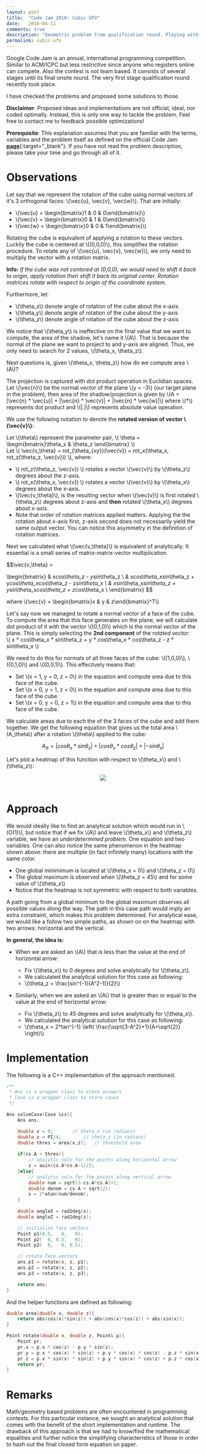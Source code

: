 ```yaml
---
layout: post
title:  "Code Jam 2018: Cubic UFO"
date:   2018-04-11
comments: true
description: "Geometric problem from qualification round. Playing with rotation matrices."
permalink: cubic-ufo
---
```


<p class="info">Google Code Jam is an annual, international programming competition. Similar to ACM/ICPC but less restrictive since anyone who registers online can compete. Also the contest is not team based. It consists of several stages until its final onsite round. The very first stage qualification round recently took place.</p>

I have checked the problems and proposed some solutions to those. 

**Disclaimer**: Proposed ideas and implementations are not official, ideal, nor coded optimally. Instead, this is only one way to tackle the problem. Feel free to contact me to feedback possible optimizations!

**Prerequisite**: This explanation assumes that you are familiar with the terms, variables and the problem itself as defined on the official Code Jam [**page**](https://codejam.withgoogle.com/2018/){:target="_blank"}. If you have not read the problem description, please take your time and go through all of it.

# Observations

Let say that we represent the rotation of the cube using normal vectors of it's 3 orthogonal faces: \\(\vec{u}, \vec{v}, \vec{w}\\). That are initially:

- \\(\vec{u} = \begin{bmatrix}1 & 0 & 0\end{bmatrix}\\)
- \\(\vec{v} = \begin{bmatrix}0 & 1 & 0\end{bmatrix}\\)
- \\(\vec{w} = \begin{bmatrix}0 & 0 & 1\end{bmatrix}\\)

Rotating the cube is equivalent of applying a rotation to these vectors. Luckily the cube is centered at \\((0,0,0)\\), this simplifies the rotation procedure. To rotate any of \\(\vec{u}, \vec{v}, \vec{w}\\), we only need to multiply the vector with a rotation matrix.

**Info:** *If the cube was not centered at (0,0,0), we would need to shift it back to origin, apply rotation then shift it back its original center. Rotation matrices rotate with respect to origin of the coordinate system.*

Furthermore, let:
- \\(\theta_x\\) denote angle of rotation of the cube about the x-axis
- \\(\theta_y\\) denote angle of rotation of the cube about the y-axis
- \\(\theta_z\\) denote angle of rotation of the cube about the z-axis

We notice that \\(\theta_y\\) is ineffective on the final value that we want to compute, the area of the shadow, let's name it \\(A\\). That is because the normal of the plane we want to project to and y-axis are aligned. Thus, we only need to search for 2 values, \\(\theta_x, \theta_z\\).

Next questions is, given \\(\theta_x, \theta_z\\) how do we compute area \\(A\\)?

The projection is captured with dot product operation in Euclidian spaces. Let \\(\vec{n}\\) be the normal vector of the plane \\(y = -3\\) (our target plane in the problem), then area of the shadow/projection is given by \\(A = \|\vec{n} * \vec{u}\| + \|\vec{n} * \vec{v}\| + \|\vec{n} * \vec{w}\|\\) where \\(\*\\) represents dot product and \\(\|.\|\\) represents absolute value operation.

We use the following notation to denote the **rotated version of vector \\(\vec{v}\\)**:

Let \\(\theta\\) represent the parameter pair, \\( \theta = \begin{bmatrix}\theta_x & \theta_z \end{bmatrix} \\)  
Let \\( \vec{v_\theta} = rot_{\theta_{xy}}(\vec{v}) = rot_x(\theta_x, rot_z(\theta_z, \vec{v})) \\), where:

- \\( rot_z(\theta_z, \vec{v}) \\) rotates a vector \\(\vec{v}\\) by \\(\theta_z\\) degrees about the z-axis.
- \\( rot_x(\theta_x, \vec{v}) \\) rotates a vector \\(\vec{v}\\) by \\(\theta_x\\) degrees about the x-axis.
- \\(\vec{v_\theta}\\), is the resulting vector when \\(\vec{v}\\) is first rotated \\(\theta_z\\) degrees about z-axis and **then** rotated \\(\theta_x\\) degrees about x-axis.
- Note that order of rotation matrices applied matters. Applying the the rotation about x-axis first, z-axis second does not necessarily yield the same output vector. You can notice this asymmetry in the definition of rotation matrices.

Next we calculated what \\(\vec{v_\theta}\\) is equivalent of analytically. It essential is a small series of matrix-matrix-vector multiplication.

$$\vec{v_\theta} = 

 \begin{bmatrix} & x*cos\theta_z - y*sin\theta_z \\ 
 				 & x*cos\theta_x*sin\theta_z + y*cos\theta_x*cos\theta_z - z*sin\theta_x \\
 				 & x*sin\theta_x*sin\theta_z + y*sin\theta_x*cos\theta_z + z*cos\theta_x \\
 \end{bmatrix}
$$

where \\(\vec{v} = \begin{bmatrix}x & y & z\end{bmatrix}^T\\)

Let's say now we managed to rotate a normal vector of a face of the cube. To compute the area that this face generates on the plane, we will calculate dot product of it with the vector \\((0,1,0)\\) which is the normal vector of the plane. This is simply selecting the **2nd component** of the *rotated vector:*  
\\( x * cos\theta_x * sin\theta_z + y * cos\theta_x * cos\theta_z - z * sin\theta_x \\)

We need to do this for normals of all three faces of the cube: \\((1,0,0)\\), \\((0,1,0)\\) and \\((0,0,1)\\). This effectively means that:
- Set \\(x = 1, y = 0, z = 0\\) in the equation and compute area due to this face of the cube.
- Set \\(x = 0, y = 1, z = 0\\) in the equation and compute area due to this face of the cube.
- Set \\(x = 0, y = 0, z = 1\\) in the equation and compute area due to this face of the cube.

We calculate areas due to each the of the 3 faces of the cube and add them together. We get the following equation that gives us the total area \\(A_\theta\\) after a rotation \\(\theta\\) applied to the cube:

$$A_\theta = |cos\theta_x*sin\theta_z| + |cos\theta_x*cos\theta_z| + |-sin\theta_x|$$

Let's plot a heatmap of this function with respect to \\(\theta_x\\) and \\(\theta_z\\):

<center><img src="/assets/cubic-ufo-heatmap.svg"></center>
<br>

# Approach

We would ideally like to find an analytical solution which would run in \\(O(1)\\), but notice that if we fix \\(A\\) and leave \\(\theta_x\\) and \\(\theta_z\\) variable, we have an *underdetermined problem*. One equation and two variables. One can also notice the same phenomenon in the heatmap shown above: there are multiple (in fact infinitely many) locations with the same color. 

- One global minimimum is located at \\(\theta_x = 0\\) and \\(\theta_z = 0\\)
- The global maximum is observed when \\(\theta_z = 45\\) and for some value of \\(\theta_x\\)
- Notice that the heatmap is not symmetric with respect to both variables.

A path going from a global minimum to the global maximum observes all possible values along the way. The path in this case path would imply an extra constraint, which makes this problem determined. For analytical ease, we would like a follow two simple paths, as shown on on the heatmap with two arrows: horizontal and the vertical.

**In general, the idea is:** 
- When we are asked an \\(A\\) that is less than the value at the end of horizontal arrow:
	- Fix \\(\theta_x\\) to 0 degrees and solve analytically for \\(\theta_z\\).
	- We calculated the analytical solution for this case as following:
	- \\(\theta_z = \frac{sin^{-1}(A^2-1)}{2}\\)

- Similarly, when we are asked an \\(A\\) that is greater than or equal to the value at the end of horizontal arrow:
	- Fix \\(\theta_z\\) to 45 degrees and solve analytically for \\(\theta_x\\).
	- We calculated the analytical solution for this case as following:
	- \\(\theta_x = 2*tan^{-1} \left( \frac{\sqrt{3-A^2}+1}{A+\sqrt{2}} \right)\\)


# Implementation

The following is a C++ implementation of the approach mentioned.


```cpp
/**
 * Ans is a wrapper class to store answers
 * Case is a wrapper class to store cases
 */

Ans solveCase(Case &cs){
    Ans ans;

    double x = 0;		// theta_x (in radians)
    double z = PI/4;		// theta_z (in radians)
    double thres = area(x,z);	// threshold area
    
    if(cs.A < thres){
    	// analytic soln for the points along horizontal arrow
        z = asin(cs.A*cs.A-1)/2; 
    }else{
    	// analytic soln for the points along vertical arrow
        double num = sqrt(3-cs.A*cs.A)+1;
        double denom = cs.A + sqrt(2);
        x = 2*atan(num/denom);
    }
    
    double angleX = rad2deg(x);
    double angleZ = rad2deg(z);    

    // initialize face vectors
    Point p1(0.5,   0,   0);
    Point p2(  0, 0.5,   0);
    Point p3(  0,   0, 0.5);

    // rotate face vectors
    ans.p1 = rotate(x, z, p1); 
    ans.p2 = rotate(x, z, p2);
    ans.p3 = rotate(x, z, p3);

    return ans;
}
```

And the helper functions are defined as following:

```cpp
double area(double x, double z){
    return abs(cos(x)*sin(z)) + abs(cos(x)*cos(z)) + abs(sin(x));
}

Point rotate(double x, double z, Point& p){
    Point pr;
    pr.x = p.x * cos(z) - p.y * sin(z);
    pr.y = p.x * cos(x) * sin(z) + p.y * cos(x) * cos(z) - p.z * sin(x);
    pr.z = p.x * sin(x) * sin(z) + p.y * sin(x) * cos(z) + p.z * cos(x);
    return pr;
}
```


# Remarks

Math/geometry based problems are often encountered in programming contests. For this particular instance, we sought an analytical solution that comes with the benefit of the short implementation and runtime. The drawback of this approach is that we had to know/find the mathematical equalities and further notice the simplifying characteristics of those in order to hash out the final closed form equation on paper.


